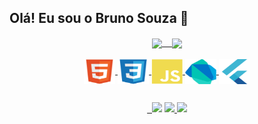 ## Olá! Eu sou o Bruno Souza 👋

<div align="center">
  <a href="https://github.com/brunoalksouza">
  <img height="160em" align="center" src="https://github-readme-stats.vercel.app/api?username=brunoalksouza&show_icons=true&theme=tokyonight&include_all_commits=true&count_private=true"/>&nbsp&nbsp&nbsp
  <img height="160em" align="center" src="https://github-readme-stats.vercel.app/api/top-langs/?username=brunoalksouza&layout=compact&langs_count=7&theme=tokyonight" />
</div>

<div align="center"> 
  <div style="display: inline_block"><br>
    <img align="center" alt="Bruno-HTML" height="40" width="50" src="https://raw.githubusercontent.com/devicons/devicon/master/icons/html5/html5-original.svg">
    <img align="center" alt="Bruno-CSS" height="40" width="50" src="https://raw.githubusercontent.com/devicons/devicon/master/icons/css3/css3-original.svg">
    <img align="center" alt="Bruno-Js" height="40" width="50" src="https://raw.githubusercontent.com/devicons/devicon/master/icons/javascript/javascript-plain.svg">
    <img align="center" alt="Bruno-Js" height="40" width="50" src="https://raw.githubusercontent.com/devicons/devicon/master/icons/dart/dart-original.svg">
    <img align="center" alt="Bruno-Js" height="40" width="50" src="https://raw.githubusercontent.com/devicons/devicon/master/icons/flutter/flutter-original.svg">
  </div>

  ##
  
 <div> &nbsp
    <a href="https://www.instagram.com/eu.brunoalk/" target="_blank"><img src="https://img.shields.io/badge/-Instagram-%23E4405F?style=for-the-badge&logo=instagram&logoColor=white" target="_blank"></a>  
    <a href = "mailto:brunoalksouza@gmail.com"><img src="https://img.shields.io/badge/-Gmail-%23333?style=for-the-badge&logo=gmail&logoColor=white" target="_blank">  </a>
    <a href="https://www.linkedin.com/in/bruno-alkmin-1a88051ba/" target="_blank"><img src="https://img.shields.io/badge/-LinkedIn-%230077B5?style=for-the-badge&logo=linkedin&logoColor=white" target="_blank"></a> 
  </div>
</div>


<!--
**brunoalksouza/brunoalksouza** is a ✨ _special_ ✨ repository because its `README.md` (this file) appears on your GitHub profile.

Here are some ideas to get you started:

- 🔭 I’m currently working on my personal projects
- 🌱 I’m currently learning english, python, js, html, css
- 👯 I’m looking to collaborate on a project that have an purpose
- 🤔 I’m looking for help with search an Internship
- 📫 How to reach me: brunoalksouza@gmail.com
- ⚡ Fun fact: I have already managed +R$50 in paid traffic campaigns
-->

